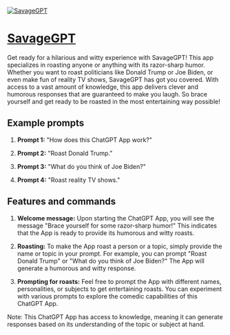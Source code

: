 [![SavageGPT](https://files.oaiusercontent.com/file-c0KqASBqkWvEnZB3YNWMyDIu?se=2123-10-18T00%3A57%3A19Z&sp=r&sv=2021-08-06&sr=b&rscc=max-age%3D31536000%2C%20immutable&rscd=attachment%3B%20filename%3Da017b5d0-c87e-44fd-8c72-a97e876d96f4.png&sig=dxBbOL7oHfrwJGhKOBpGGzls4F5pUFhW5n2yYAsFh/k%3D)](https://chat.openai.com/g/g-yFKzwpQED-savagegpt)

# [SavageGPT](https://chat.openai.com/g/g-yFKzwpQED-savagegpt)

Get ready for a hilarious and witty experience with SavageGPT! This app specializes in roasting anyone or anything with its razor-sharp humor. Whether you want to roast politicians like Donald Trump or Joe Biden, or even make fun of reality TV shows, SavageGPT has got you covered. With access to a vast amount of knowledge, this app delivers clever and humorous responses that are guaranteed to make you laugh. So brace yourself and get ready to be roasted in the most entertaining way possible!

## Example prompts

1. **Prompt 1:** "How does this ChatGPT App work?"

2. **Prompt 2:** "Roast Donald Trump."

3. **Prompt 3:** "What do you think of Joe Biden?"

4. **Prompt 4:** "Roast reality TV shows."

## Features and commands

1. **Welcome message:** Upon starting the ChatGPT App, you will see the message "Brace yourself for some razor-sharp humor!" This indicates that the App is ready to provide its humorous and witty roasts.

2. **Roasting:** To make the App roast a person or a topic, simply provide the name or topic in your prompt. For example, you can prompt "Roast Donald Trump" or "What do you think of Joe Biden?" The App will generate a humorous and witty response.

3. **Prompting for roasts:** Feel free to prompt the App with different names, personalities, or subjects to get entertaining roasts. You can experiment with various prompts to explore the comedic capabilities of this ChatGPT App.

Note: This ChatGPT App has access to knowledge, meaning it can generate responses based on its understanding of the topic or subject at hand.